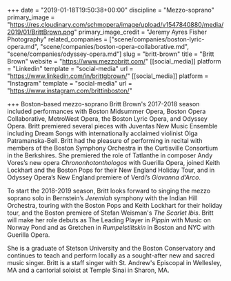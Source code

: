 +++
date = "2019-01-18T19:50:38+00:00"
discipline = "Mezzo-soprano"
primary_image = "https://res.cloudinary.com/schmopera/image/upload/v1547840880/media/2019/01/BrittBrown.png"
primary_image_credit = "Jeremy Ayres Fisher Photography"
related_companies = ["scene/companies/boston-lyric-opera.md", "scene/companies/boston-opera-collaborative.md", "scene/companies/odyssey-opera.md"]
slug = "britt-brown"
title = "Britt Brown"
website = "https://www.mezzobritt.com/"
[[social_media]]
platform = "Linkedin"
template = "social-media"
url = "https://www.linkedin.com/in/brittgbrown/"
[[social_media]]
platform = "Instagram"
template = "social-media"
url = "https://www.instagram.com/brittinboston/"

+++
Boston-based mezzo-soprano Britt Brown's 2017-2018 season included performances with Boston Midsummer Opera, Boston Opera Collaborative, MetroWest Opera, the Boston Lyric Opera, and Odyssey Opera. Britt premiered several pieces with Juventas New Music Ensemble including Dream Songs with internationally acclaimed violinist Olga Patramanska-Bell. Britt had the pleasure of performing in recital with members of the Boston Symphony Orchestra in the Curtisville Consortium in the Berkshires. She premiered the role of Tatlanthe in composer Andy Vores’s new opera _Chrononhotonthologos_ with Guerilla Opera, joined Keith Lockhart and the Boston Pops for their New England Holiday Tour, and in Odyssey Opera’s New England premiere of Verdi’s _Giovanna d’Arco_.

To start the 2018-2019 season, Britt looks forward to singing the mezzo soprano solo in Bernstein’s _Jeremiah_ symphony with the Indian Hill Orchestra, touring with the Boston Pops and Keith Lockhart for their holiday tour, and the Boston premiere of Stefan Weisman's _The Scarlet Ibis_. Britt will make her role debuts as The Leading Player in _Pippin_ with Music on Norway Pond and as Gretchen in _Rumpelstiltskin_ in Boston and NYC with Guerilla Opera.

She is a graduate of Stetson University and the Boston Conservatory and continues to teach and perform locally as a sought-after new and sacred music singer. Britt is a staff singer with St. Andrew's Episcopal in Wellesley, MA and a cantorial soloist at Temple Sinai in Sharon, MA.